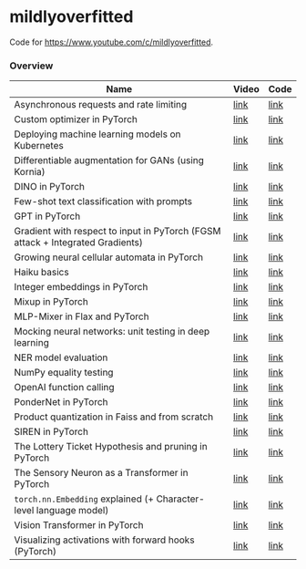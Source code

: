 # mildlyoverfitted

Code for https://www.youtube.com/c/mildlyoverfitted.


### Overview
| Name                                                                           | Video                                | Code                                                                                                                       |
|--------------------------------------------------------------------------------|--------------------------------------|----------------------------------------------------------------------------------------------------------------------------|
| Asynchronous requests and rate limiting                                        | [link](https://youtu.be/luWsr9exlE4) | [link](https://github.com/jankrepl/mildlyoverfitted/tree/master/mini_tutorials/httpx_rate_limiting)                |
| Custom optimizer in PyTorch                                                    | [link](https://youtu.be/zvp8K4iX2Cs) | [link](https://github.com/jankrepl/mildlyoverfitted/tree/master/mini_tutorials/custom_optimizer_in_pytorch)                |
| Deploying machine learning models on Kubernetes                                | [link](https://youtu.be/DQRNt8Diyw4) | [link](https://github.com/jankrepl/mildlyoverfitted/tree/master/mini_tutorials/deploying_on_kubernetes)                             |
| Differentiable augmentation for GANs (using Kornia)                            | [link](https://youtu.be/J97EM3Clyys) | [link](https://github.com/jankrepl/mildlyoverfitted/tree/master/github_adventures/diffaugment)                             |
| DINO in PyTorch                                                                | [link](https://youtu.be/psmMEWKk4Uk) | [link](https://github.com/jankrepl/mildlyoverfitted/tree/master/github_adventures/dino)                                    |
| Few-shot text classification with prompts                                      | [link](https://youtu.be/AhqgDXcBU2M) | [link](https://github.com/jankrepl/mildlyoverfitted/tree/master/mini_tutorials/fewshot_text_classification)                                    |
| GPT in PyTorch                                                                 | [link](https://youtu.be/d7IRM40VMYM) | [link](https://github.com/jankrepl/mildlyoverfitted/tree/master/github_adventures/gpt)                                    |
| Gradient with respect to input in PyTorch (FGSM attack + Integrated Gradients) | [link](https://youtu.be/5lFiZTSsp40) | [link](https://github.com/jankrepl/mildlyoverfitted/tree/master/mini_tutorials/gradient_wrt_input)                         |
| Growing neural cellular automata in PyTorch                                    | [link](https://youtu.be/21ACbWoF2Oo) | [link](https://github.com/jankrepl/mildlyoverfitted/tree/master/github_adventures/automata)                                |
| Haiku basics                                                                   | [link](https://youtu.be/yXCKS-ZoYTY) | [link](https://github.com/jankrepl/mildlyoverfitted/tree/master/mini_tutorials/haiku_basics)                            |
| Integer embeddings in PyTorch                                                  | [link](https://youtu.be/bybuSBVzOdg) | [link](https://github.com/jankrepl/mildlyoverfitted/tree/master/github_adventures/integer)                                 |
| Mixup in PyTorch                                                               | [link](https://youtu.be/hGAKHKqmXdY) | [link](https://github.com/jankrepl/mildlyoverfitted/tree/master/github_adventures/mixup)                                   |
| MLP-Mixer in Flax and PyTorch                                                  | [link](https://youtu.be/HqytB2GUbHA) | [link](https://github.com/jankrepl/mildlyoverfitted/tree/master/github_adventures/mixer)                                   |
| Mocking neural networks: unit testing in deep learning                         | [link](https://youtu.be/_KVV9jXSzvo) | [link](https://github.com/jankrepl/mildlyoverfitted/tree/master/mini_tutorials/mocking_neural_networks)                    |
| NER model evaluation                                                           | [link](https://youtu.be/70YAUYP3hrw) | [link](https://github.com/jankrepl/mildlyoverfitted/tree/master/github_adventures/ner_evaluation)                                    |
| NumPy equality testing                                                         | [link](https://youtu.be/sai1g5fjyb8) | [link](https://github.com/jankrepl/mildlyoverfitted/tree/master/mini_tutorials/numpy_equality_testing)                     |
| OpenAI function calling                                                        | [link](https://youtu.be/_B7F_6nTVEg) | [link](https://github.com/jankrepl/mildlyoverfitted/tree/master/mini_tutorials/openai_function_calling)                     |
| PonderNet in PyTorch                                                           | [link](https://youtu.be/JLFz1dU5HR4) | [link](https://github.com/jankrepl/mildlyoverfitted/tree/master/github_adventures/pondernet)                               |
| Product quantization in Faiss and from scratch                                 | [link](https://youtu.be/PNVJvZEkuXo) | [link](https://github.com/jankrepl/mildlyoverfitted/tree/master/github_adventures/product_quantization)                               |
| SIREN in PyTorch                                                               | [link](https://youtu.be/s4iFEoNlYhM) | [link](https://github.com/jankrepl/mildlyoverfitted/tree/master/github_adventures/siren)                                   |
| The Lottery Ticket Hypothesis and pruning in PyTorch                           | [link](https://youtu.be/bQt0CLXXAqg) | [link](https://github.com/jankrepl/mildlyoverfitted/tree/master/github_adventures/lottery)                                  |
| The Sensory Neuron as a Transformer in PyTorch                                 | [link](https://youtu.be/mi_mzlhBGAU) | [link](https://github.com/jankrepl/mildlyoverfitted/tree/master/github_adventures/neuron)                                  |
| `torch.nn.Embedding` explained (+ Character-level language model)              | [link](https://youtu.be/euwN5DHfLEo) | [link](https://github.com/jankrepl/mildlyoverfitted/tree/master/mini_tutorials/embedding)                                  |
| Vision Transformer in PyTorch                                                  | [link](https://youtu.be/ovB0ddFtzzA) | [link](https://github.com/jankrepl/mildlyoverfitted/tree/master/github_adventures/vision_transformer)                      |
| Visualizing activations with forward hooks (PyTorch)                           | [link](https://youtu.be/1ZbLA7ofasY) | [link](https://github.com/jankrepl/mildlyoverfitted/tree/master/mini_tutorials/visualizing_activations_with_forward_hooks) |
